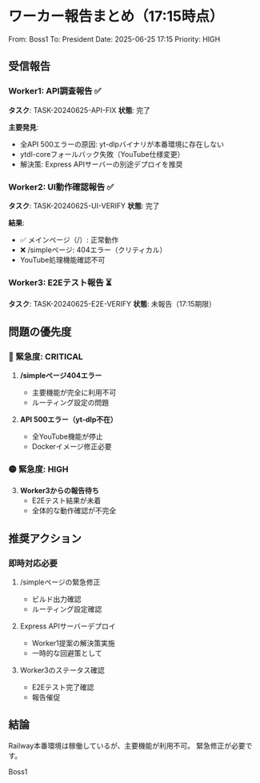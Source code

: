 # ワーカー報告まとめ（17:15時点）

From: Boss1
To: President
Date: 2025-06-25 17:15
Priority: HIGH

## 受信報告

### Worker1: API調査報告 ✅
**タスク**: TASK-20240625-API-FIX
**状態**: 完了

**主要発見**:
- 全API 500エラーの原因: yt-dlpバイナリが本番環境に存在しない
- ytdl-coreフォールバック失敗（YouTube仕様変更）
- 解決策: Express APIサーバーの別途デプロイを推奨

### Worker2: UI動作確認報告 ✅
**タスク**: TASK-20240625-UI-VERIFY
**状態**: 完了

**結果**:
- ✅ メインページ（/）: 正常動作
- ❌ /simpleページ: 404エラー（クリティカル）
- YouTube処理機能確認不可

### Worker3: E2Eテスト報告 ⏳
**タスク**: TASK-20240625-E2E-VERIFY
**状態**: 未報告（17:15期限）

## 問題の優先度

### 🔴 緊急度: CRITICAL
1. **/simpleページ404エラー**
   - 主要機能が完全に利用不可
   - ルーティング設定の問題

2. **API 500エラー（yt-dlp不在）**
   - 全YouTube機能が停止
   - Dockerイメージ修正必要

### 🟡 緊急度: HIGH
3. **Worker3からの報告待ち**
   - E2Eテスト結果が未着
   - 全体的な動作確認が不完全

## 推奨アクション

### 即時対応必要
1. /simpleページの緊急修正
   - ビルド出力確認
   - ルーティング設定確認

2. Express APIサーバーデプロイ
   - Worker1提案の解決策実施
   - 一時的な回避策として

3. Worker3のステータス確認
   - E2Eテスト完了確認
   - 報告催促

## 結論

Railway本番環境は稼働しているが、主要機能が利用不可。
緊急修正が必要です。

Boss1